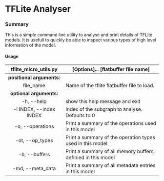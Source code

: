 TFLite Analyser
===============

### Summary

This is a simple command line utility to analyse and print details of TFLite models. It is usefull to quickly be able to inspect various types of high level information of the model.

#### Usage

| tflite_micro_utils.py | [Options]... [flatbuffer file name] |
| :-: | --- |
| **positional arguments:** | |
| file_name | Name of the tflite flatbuffer file to load. |
| **optional arguments:** | |
| -h, --help | show this help message and exit |
| -i INDEX, --index INDEX | Index of the subgraph to analyse. Defaults to 0 |
| -o, --operations |Print a summary of the operations used in this model |
| -ot, --op_types | Print a summary of the operation types used in this model |
| -b, --buffers | Print a summary of all memory buffers definied in this model |
| -md, --meta_data | Print a summary of all metadata entries in this model |